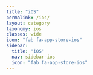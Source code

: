 ```yaml
---
title: "iOS"
permalink: /ios/
layout: category
taxonomy: ios
classes: wide
icon: "fab fa-app-store-ios"
sidebar:
  title: "iOS"
  nav: sidebar-ios
  icon: "fab fa-app-store-ios"
---
```

